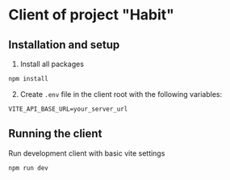 # Client of project "Habit"

## Installation and setup

1. Install all packages
```bash
npm install
```

2. Create `.env` file in the client root with the following variables:
```
VITE_API_BASE_URL=your_server_url
```

## Running the client

Run development client with basic vite settings
```bash
npm run dev
```
